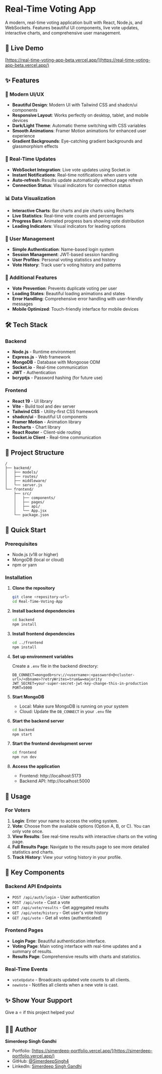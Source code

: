 # Real-Time Voting App

A modern, real-time voting application built with React, Node.js, and WebSockets. Features beautiful UI components, live vote updates, interactive charts, and comprehensive user management.

## 🚀 Live Demo

[https://real-time-voting-app-beta.vercel.app/](https://real-time-voting-app-beta.vercel.app/)

## ✨ Features

### 🎨 Modern UI/UX
- **Beautiful Design**: Modern UI with Tailwind CSS and shadcn/ui components
- **Responsive Layout**: Works perfectly on desktop, tablet, and mobile devices
- **Dark/Light Theme**: Automatic theme switching with CSS variables
- **Smooth Animations**: Framer Motion animations for enhanced user experience
- **Gradient Backgrounds**: Eye-catching gradient backgrounds and glassmorphism effects

### 🔄 Real-Time Updates
- **WebSocket Integration**: Live vote updates using Socket.io
- **Instant Notifications**: Real-time notifications when users vote
- **Auto-refresh**: Results update automatically without page refresh
- **Connection Status**: Visual indicators for connection status

### 📊 Data Visualization
- **Interactive Charts**: Bar charts and pie charts using Recharts
- **Live Statistics**: Real-time vote counts and percentages
- **Progress Bars**: Animated progress bars showing vote distribution
- **Leading Indicators**: Visual indicators for leading options

### 👤 User Management
- **Simple Authentication**: Name-based login system
- **Session Management**: JWT-based session handling
- **User Profiles**: Personal voting statistics and history
- **Vote History**: Track user's voting history and patterns

### 🚀 Additional Features
- **Vote Prevention**: Prevents duplicate voting per user
- **Loading States**: Beautiful loading animations and states
- **Error Handling**: Comprehensive error handling with user-friendly messages
- **Mobile Optimized**: Touch-friendly interface for mobile devices

## 🛠️ Tech Stack

### Backend
- **Node.js** - Runtime environment
- **Express.js** - Web framework
- **MongoDB** - Database with Mongoose ODM
- **Socket.io** - Real-time communication
- **JWT** - Authentication
- **bcryptjs** - Password hashing (for future use)

### Frontend
- **React 19** - UI library
- **Vite** - Build tool and dev server
- **Tailwind CSS** - Utility-first CSS framework
- **shadcn/ui** - Beautiful UI components
- **Framer Motion** - Animation library
- **Recharts** - Chart library
- **React Router** - Client-side routing
- **Socket.io Client** - Real-time communication

## 📂 Project Structure

```
/
├── backend/
│   ├── models/
│   ├── routes/
│   ├── middleware/
│   └── server.js
└── frontend/
    ├── src/
    │   ├── components/
    │   ├── pages/
    │   ├── api/
    │   └── App.jsx
    └── package.json
```

## 🚀 Quick Start

### Prerequisites
- Node.js (v18 or higher)
- MongoDB (local or cloud)
- npm or yarn

### Installation

1. **Clone the repository**
   ```bash
   git clone <repository-url>
   cd Real-Time-Voting-App
   ```

2. **Install backend dependencies**
   ```bash
   cd backend
   npm install
   ```

3. **Install frontend dependencies**
   ```bash
   cd ../frontend
   npm install
   ```

4. **Set up environment variables**
   
   Create a `.env` file in the backend directory:
   ```env
   DB_CONNECT=mongodb+srv://<username>:<password>@<cluster-url>/<dbname>?retryWrites=true&w=majority
   JWT_SECRET=your-super-secret-jwt-key-change-this-in-production
   PORT=5000
   ```

5. **Start MongoDB**
   - Local: Make sure MongoDB is running on your system
   - Cloud: Update the `DB_CONNECT` in your `.env` file

6. **Start the backend server**
   ```bash
   cd backend
   npm start
   ```

7. **Start the frontend development server**
   ```bash
   cd frontend
   npm run dev
   ```

8. **Access the application**
   - Frontend: http://localhost:5173
   - Backend API: http://localhost:5000

## 📱 Usage

### For Voters
1. **Login**: Enter your name to access the voting system.
2. **Vote**: Choose from the available options (Option A, B, or C). You can only vote once.
3. **View Results**: See real-time results with interactive charts on the voting page.
4. **Full Results Page**: Navigate to the results page to see more detailed statistics and charts.
5. **Track History**: View your voting history in your profile.

## 🎯 Key Components

### Backend API Endpoints
- `POST /api/auth/login` - User authentication
- `POST /api/vote` - Cast a vote
- `GET /api/vote/results` - Get aggregated results
- `GET /api/vote/history` - Get user's vote history
- `GET /api/vote` - Get all votes (authenticated)

### Frontend Pages
- **Login Page**: Beautiful authentication interface.
- **Voting Page**: Main voting interface with real-time updates and a summary of results.
- **Results Page**: Comprehensive results with charts and statistics.

### Real-Time Events
- `voteUpdate` - Broadcasts updated vote counts to all clients.
- `newVote` - Notifies all clients when a new vote is cast.


## ✨ Show Your Support

Give a ⭐️ if this project helped you!

## 🙋‍♂️ Author

**Simerdeep Singh Gandhi**

- Portfolio: [https://simerdeep-portfolio.vercel.app/](https://simerdeep-portfolio.vercel.app/)
- GitHub: [@SimerdeepSingh4](https://github.com/SimerdeepSingh4)
- LinkedIn: [Simerdeep Singh Gandhi](https://www.linkedin.com/in/simerdeep-singh-gandhi-5569a7279/)
